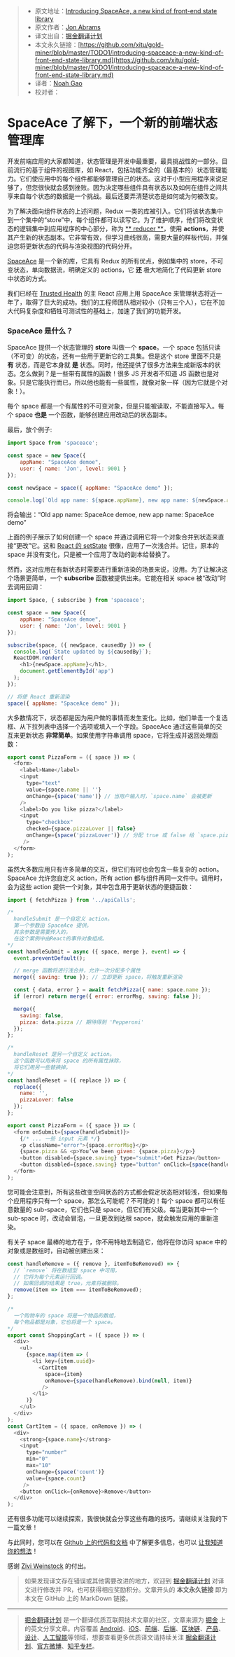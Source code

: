 > * 原文地址：[Introducing SpaceAce, a new kind of front-end state library](https://medium.com/dailyjs/introducing-spaceace-a-new-kind-of-front-end-state-library-5215b18adc11)
> * 原文作者：[Jon Abrams](https://medium.com/@jonathanabrams?source=post_header_lockup)
> * 译文出自：[掘金翻译计划](https://github.com/xitu/gold-miner)
> * 本文永久链接：[https://github.com/xitu/gold-miner/blob/master/TODO1/introducing-spaceace-a-new-kind-of-front-end-state-library.md](https://github.com/xitu/gold-miner/blob/master/TODO1/introducing-spaceace-a-new-kind-of-front-end-state-library.md)
> * 译者：[Noah Gao](https://noahgao.net)
> * 校对者：

# SpaceAce 了解下，一个新的前端状态管理库

开发前端应用的大家都知道，状态管理是开发中最重要，最具挑战性的一部分。目前流行的基于组件的视图库，如 React，包括功能齐全的（最基本的）状态管理能力。它们使应用中的每个组件都能够管理自己的状态。这对于小型应用程序来说足够了，但您很快就会感到挫败。因为决定哪些组件具有状态以及如何在组件之间共享来自每个状态的数据是一个挑战。最后还要弄清楚状态是如何或为何被改变。

为了解决面向组件状态的上述问题，Redux 一类的库被引入。它们将该状态集中到一个集中的“store”中，每个组件都可以读写它。为了维护顺序，他们将改变状态的逻辑集中到应用程序的中心部分，称为 [** reducer **](https://redux.js.org/basics/reducers)，使用 **actions**，并使其产生新的状态副本。它非常有效，但学习曲线很高，需要大量的样板代码，并强迫您将更新状态的代码与渲染视图的代码分开。

[SpaceAce](https://github.com/JonAbrams/SpaceAce) 是一个新的库，它具有 Redux 的所有优点，例如集中的 store，不可变状态，单向数据流，明确定义的 actions，它 **还** 极大地简化了代码更新 store 中状态的方式。

我们已经在 [Trusted Health](https://www.trustedhealth.com/) 的主 React 应用上用 SpaceAce 来管理状态将近一年了，取得了巨大的成功。我们的工程师团队相对较小（只有三个人），它在不加大代码复杂度和牺牲可测试性的基础上，加速了我们的功能开发。

### SpaceAce 是什么？

SpaceAce 提供一个状态管理的 **store** 叫做一个 **space**。一个 space 包括只读（不可变）的状态，还有一些用于更新它的工具集。但是这个 store 里面不只是 **有** 状态，而是它本身就 **是** 状态。同时，他还提供了很多方法来生成新版本的状态。怎么做到？是一些带有属性的函数！很多 JS 开发者不知道 JS 函数也是对象。只是它能执行而已，所以他也能有一些属性，就像对象一样（因为它就是个对象！）。

每个 space 都是一个有属性的不可变对象，但是只能被读取，不能直接写入。每个 space **也是** 一个函数，能够创建应用改动后的状态副本。

最后，放个例子:

```javascript
import Space from 'spaceace';

const space = new Space({
    appName: "SpaceAce demoe",
    user: { name: 'Jon', level: 9001 }
});

const newSpace = space({ appName: "SpaceAce demo" });

console.log(`Old app name: ${space.appName}, new app name: ${newSpace.appName}`);
```

将会输出：“Old app name: SpaceAce demoe, new app name: SpaceAce demo”

上面的例子展示了如何创建一个 space 并通过调用它将一个对象合并到状态来直接“更改”它。这和 [React 的 setState](https://itnext.io/react-setstate-usage-and-gotchas-ac10b4e03d60) 很像，应用了一次浅合并。记住，原本的 space 并没有变化，只是被一个应用了改动的副本给替换了。

然而，这对应用在有新状态时需要进行重新渲染的场景来说，没用。为了让解决这个场景更简单，一个 **subscribe** 函数被提供出来。它能在相关 space 被“改动”时去调用回调：

```javascript
import Space, { subscribe } from 'spaceace';

const space = new Space({
    appName: "SpaceAce demoe",
    user: { name: 'Jon', level: 9001 }
});

subscribe(space, ({ newSpace, causedBy }) => {
  console.log(`State updated by ${causedBy}`);
  ReactDOM.render(
    <h1>{newSpace.appName}</h1>, 
    document.getElementById('app')
  );
});

// 将使 React 重新渲染
space({ appName: "SpaceAce demo" });
```

大多数情况下，状态都是因为用户做的事情而发生变化。比如，他们单击一个复选框、从下拉列表中选择一个选项或填入一个字段。SpaceAce 通过这些简单的交互来更新状态 **非常简单**。如果使用字符串调用 space，它将生成并返回处理函数：

```javascript
export const PizzaForm = ({ space }) => (
  <form>
    <label>Name</label>
    <input
      type="text"
      value={space.name || ''}
      onChange={space('name')} // 当用户输入时，`space.name` 会被更新
    />
    <label>Do you like pizza?</label>
    <input
      type="checkbox"
      checked={space.pizzaLover || false}
      onChange={space('pizzaLover')} // 分配 true 或 false 给 `space.pizzaLover`
     />
  </form>
);
```

虽然大多数应用只有许多简单的交互，但它们有时也会包含一些复杂的 action。SpaceAce 允许您自定义 action，所有 action 都与组件再同一文件中。调用时，会为这些 action 提供一个对象，其中包含用于更新状态的便捷函数：

```javascript
import { fetchPizza } from '../apiCalls';

/*
  handleSubmit 是一个自定义 action。
  第一个参数由 SpaceAce 提供。
  其余参数是需要传入的，
  在这个案例中由React的事件对象组成。
*/
const handleSubmit = async ({ space, merge }, event) => {
  event.preventDefault();

  // merge 函数将进行浅合并，允许一次分配多个属性
  merge({ saving: true }); // 立即更新 space，将触发重新渲染

  const { data, error } = await fetchPizza({ name: space.name });
  if (error) return merge({ error: errorMsg, saving: false });

  merge({
    saving: false,
    pizza: data.pizza // 期待得到 'Pepperoni'
  });
};

/*
  handleReset 是另一个自定义 action。
  这个函数可以用来将 space 的所有属性抹除，
  将它们用另一些替换掉。
*/
const handleReset = ({ replace }) => {
  replace({
    name: '',
    pizzaLover: false
  });
};

export const PizzaForm = ({ space }) => (
  <form onSubmit={space(handleSubmit)}>
    {/* ... 一些 input 元素 */}
    <p className="error">{space.errorMsg}</p>
    {space.pizza && <p>You’ve been given: {space.pizza}</p>}
    <button disabled={space.saving} type="submit">Get Pizza</button>
    <button disabled={space.saving} type="button" onClick={space(handleReset)}>Reset</button>
  </form>
);
```

您可能会注意到，所有这些改变空间状态的方式都会假定状态相对较浅，但如果每个应用程序只有一个 space，那怎么可能呢？不可能的！每个 space 都可以有任意数量的 sub-space，它们也只是 space，但它们有父级。每当更新其中一个 sub-space 时，改动会冒泡，一旦更改到达根 sapce，就会触发应用的重新渲染。

有关子 space 最棒的地方在于，你不用特地去制造它，他将在你访问 space 中的对象或是数组时，自动被创建出来：

```javascript
const handleRemove = ({ remove }, itemToBeRemoved) => {
  // `remove` 将在数组型 space 中可用，
  // 它将为每个元素运行回调。
  // 如果回调的结果是 true，元素将被删除。
  remove(item => item === itemToBeRemoved);
};

/*
  一个购物车的 space 将是一个物品的数组，
  每个物品都是对象，它也将是一个 space。
*/
export const ShoppingCart = ({ space }) => (
  <div>
    <ul>
      {space.map(item => (
        <li key={item.uuid}>
          <CartItem
            space={item}
            onRemove={space(handleRemove).bind(null, item)}
           />
        </li>
      )}
    </ul>
  </div>
);
const CartItem = ({ space, onRemove }) => (
  <div>
    <strong>{space.name}</strong>
    <input
      type="number"
      min="0"
      max="10"
      onChange={space('count')}
      value={space.count}
     />
    <button onClick={onRemove}>Remove</button>
  </div>
);
```

还有很多功能可以继续探索，我很快就会分享这些有趣的技巧。请继续关注我的下一篇文章！

与此同时，您可以在 [Github 上的代码和文档](https://github.com/JonAbrams/SpaceAce) 中了解更多信息，也可以 [让我知道你的想法](https://twitter.com/JonathanAbrams)！

感谢 [Zivi Weinstock](https://medium.com/@z1v1?source=post_page) 的付出。

> 如果发现译文存在错误或其他需要改进的地方，欢迎到 [掘金翻译计划](https://github.com/xitu/gold-miner) 对译文进行修改并 PR，也可获得相应奖励积分。文章开头的 **本文永久链接** 即为本文在 GitHub 上的 MarkDown 链接。


---

> [掘金翻译计划](https://github.com/xitu/gold-miner) 是一个翻译优质互联网技术文章的社区，文章来源为 [掘金](https://juejin.im) 上的英文分享文章。内容覆盖 [Android](https://github.com/xitu/gold-miner#android)、[iOS](https://github.com/xitu/gold-miner#ios)、[前端](https://github.com/xitu/gold-miner#前端)、[后端](https://github.com/xitu/gold-miner#后端)、[区块链](https://github.com/xitu/gold-miner#区块链)、[产品](https://github.com/xitu/gold-miner#产品)、[设计](https://github.com/xitu/gold-miner#设计)、[人工智能](https://github.com/xitu/gold-miner#人工智能)等领域，想要查看更多优质译文请持续关注 [掘金翻译计划](https://github.com/xitu/gold-miner)、[官方微博](http://weibo.com/juejinfanyi)、[知乎专栏](https://zhuanlan.zhihu.com/juejinfanyi)。
